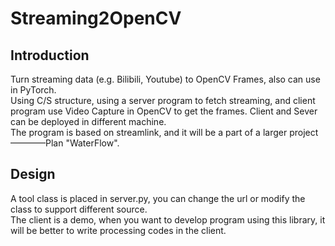 # Streaming2OpenCV
## Introduction
Turn streaming data (e.g. Bilibili, Youtube) to OpenCV Frames, also can use in PyTorch.  
Using C/S structure, using a server program to fetch streaming, and client program use Video Capture in OpenCV to get the frames. Client and Sever can be deployed in different machine.  
The program is based on streamlink, and it will be a part of a larger project————Plan "WaterFlow".  
## Design
A tool class is placed in server.py, you can change the url or modify the class to support different source.   
The client is a demo, when you want to develop program using this library, it will be better to write processing codes in the client.   

